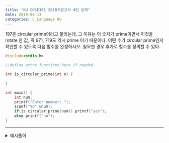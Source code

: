 ```yaml
---
title: "KU COSE101 2018기말고사 4번 문제"
date: 2019-06-13
categories: C_Language KU
---
```


197은 circular prime이라고 불리는데, 그 이유는 이 숫자가 prime이면서 이것을 rotate 한 값, 즉 971, 719도 역시 prime 이기 때문이다.
어떤 수가 circular prime인지 확인할 수 있도록 다음 함수를 완성하시오. 필요한 경우 추가로 함수를 정의할 수 있다.

~~~c
#include<stdio.h>

//define extra functions here if needed

int is_circular_prime(int n) {
	
}

int main() {
	int num;
	printf("Enter number: ");
	scanf("%d",&num);
	if(is_circular_prime(num)) printf("yes");
	else printf("no");
}
~~~

***

<details><summary>예시풀이</summary>
	
{% highlight c %}

#include<stdio.h>

//define extra functions here if needed

int dig(int p) {
	int cnt=0;
	while(p){
		p/=10;
		cnt++;
	}
	return cnt;
}

int is_prime(int k) {
	int i;
	for(i=2 ; i*i<=k ; i++){
		if(k%i==0) return 0;
	}
	return 1;
}

int is_circular_prime(int n) {
	int i;
	int digit = dig(n);
	int newnum = n, t;
	for(i=0 ; i<digit ; i++){
		if(!is_prime(newnum)) break;
		t = newnum%10;
		newnum/=10;
		newnum += t * (10<<(digit-1));
	}
	if(i==digit) return 1;
}

int main() {
	int num;
	printf("Enter number: ");
	scanf("%d",&num);
	if(is_circular_prime(num)) printf("yes");
	else printf("no");
}

{% endhighlight %}
	
</details>
